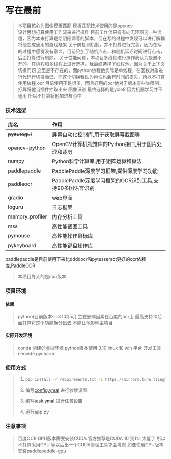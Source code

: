# 写在最前

> 本项目核心为图像模板匹配 模板匹配技术使用的是opencv <br>
> 设计思想打算使用工作流来进行操作
> 目前工作流只有有向无环图这一种流程，因为本来打算是给阴阳师写的脚本，但在写的过程中发现可以进行解耦将他变成通用的游戏框架
> 关于防检测机制，并不打算进行完善，因为在写的过程中感觉没有意义，目前只加了随机点击，和随机延迟时间进行点击，后面打算进行剔除，
> 关于性能问题，本项目多线程进行操作我认为是避不开的，在协程和多线程上进行选择，我最终选择了线程池，因为关于上下文切换问题
> 这里是不存在的，而python协程他实际是单线程，在函数对象进行代码行切换而已，而这个切换我认为再快也会有时间的损失，所以不打算使用协程
> ocr 目前使用不是很多，而且好用的ocr他对于版本有些许限制，打算将他当插件抽取出来
> 图像识别 最终选择的是yolo8 因为机器学习并不通用 所以不打算将他加进核心中

### 技术选型

| 库名              | 作用                                    |
|:----------------|:--------------------------------------|
| ~~pyautogui~~   | 屏幕自动化控制库,用于获取屏幕截图等                    |
| opencv-python   | OpenCV计算机视觉库的Python接口,用于图片处理和裁剪       |
| numpy           | Python科学计算库,用于矩阵运算和算法                 |
| paddlepaddle    | PaddlePaddle深度学习框架,提供深度学习功能           |
| paddleocr       | PaddlePaddle深度学习框架的OCR识别工具,支持90多国语言识别 |
| gradio          | web界面                                 |
| loguru          | 日志框架                                  |
| memory_profiler | 内存分析工具                                |
| mss             | 高性能截图工具                               |
| pymouse         | 高性能操作鼠标库                              |
| pykeyboard      | 高性能键盘操作库                              |

>
paddlepaddle是目前使用下来比ddddocr和pytesseract更好的ocr依赖库,[PaddleOCR](https://github.com/PaddlePaddle/PaddleOCR/blob/release/2.6/doc/doc_ch/quickstart.md#2)
>
> 本项目导入的是cpu版本

### 项目环境

#### 依赖

> python(目前版本<=3.10即可)
> 主要影响因素在百度的ocr上 最高支持10后面打算将这个功能拆分出去 不能让他影响主项目

#### 实际开发环境

> conda 创建的虚拟环境 python版本使用 3.10
> linux 和 win 平台
> 开发工具 neovide pycharm

### 使用方式

> 1. ```sh
>    pip install -r requirements.txt -i https://mirrors.tuna.tsinghua.edu.cn/pypi/web/simple
>    ```
>
> 2. 编写[config.ymal](./doc/config.md) 进行参数设置
>
> 3. 编写[task.ymal](./doc/task.md) 进行任务设置
>
> 4. 运行app.py

### 注意事项

> 百度OCR
> GPU版本需要安装CUDA
> 官方推荐是CUDA 10 到11.1 太低了 所以不打算采用GPU
> 等以后出一个CUDA管理工具才会考虑
> 如要使用GPU版本 安装paddlepaddle-gpu
